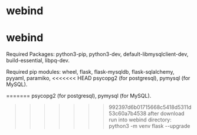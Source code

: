 # webind
# webind
Required Packages:
  python3-pip,
  python3-dev, 
  default-libmysqlclient-dev, 
  build-essential, 
  libpq-dev.
  
Required pip modules:
	wheel,
	flask,
	flask-mysqldb,
	flask-sqlalchemy,
	pyyaml,
	paramiko,
<<<<<<< HEAD
	psycopg2 (for postgresql),
	pymysql (for MySQL).
	
=======
  	psycopg2 (for postgresql),
	pymysql (for MySQL).
>>>>>>> 992397d6b01715668c5418d5311d53c60a7b4538
after download run into webind directory: python3 -m venv flask --upgrade
